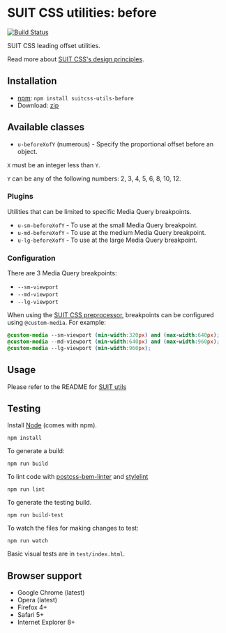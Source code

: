 # SUIT CSS utilities: before

[![Build Status](https://travis-ci.org/suitcss/utils-before.svg?branch=master)](https://travis-ci.org/suitcss/utils-before)

SUIT CSS leading offset utilities.

Read more about [SUIT CSS's design principles](https://github.com/suitcss/suit/).

## Installation

* [npm](http://npmjs.org/): `npm install suitcss-utils-before`
* Download: [zip](https://github.com/suitcss/utils-before/releases/latest)

## Available classes

* `u-beforeXofY` (numerous) - Specify the proportional offset before an object.

`X` must be an integer less than `Y`.

`Y` can be any of the following numbers: 2, 3, 4, 5, 6, 8, 10, 12.

### Plugins

Utilities that can be limited to specific Media Query breakpoints.

* `u-sm-beforeXofY` - To use at the small Media Query breakpoint.
* `u-md-beforeXofY` - To use at the medium Media Query breakpoint.
* `u-lg-beforeXofY` - To use at the large Media Query breakpoint.

### Configuration

There are 3 Media Query breakpoints:

* `--sm-viewport`
* `--md-viewport`
* `--lg-viewport`

When using the [SUIT CSS preprocessor](https://github.com/suitcss/preprocessor),
breakpoints can be configured using `@custom-media`. For example:

```css
@custom-media --sm-viewport (min-width:320px) and (max-width:640px);
@custom-media --md-viewport (min-width:640px) and (max-width:960px);
@custom-media --lg-viewport (min-width:960px);
```

## Usage

Please refer to the README for [SUIT utils](https://github.com/suitcss/utils/)

## Testing

Install [Node](http://nodejs.org) (comes with npm).

```
npm install
```

To generate a build:

```
npm run build
```

To lint code with [postcss-bem-linter](https://github.com/postcss/postcss-bem-linter) and [stylelint](http://stylelint.io/)

```
npm run lint
```

To generate the testing build.

```
npm run build-test
```

To watch the files for making changes to test:

```
npm run watch
```

Basic visual tests are in `test/index.html`.

## Browser support

* Google Chrome (latest)
* Opera (latest)
* Firefox 4+
* Safari 5+
* Internet Explorer 8+
